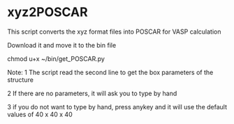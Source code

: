 # xyz2POSCAR
This script converts the xyz format files into POSCAR for VASP calculation

Download it and move it to the bin file 

chmod u+x ~/bin/get_POSCAR.py 

Note: 
1 The script read the second line to get the box parameters of the structure

2 If there are no parameters, it will ask you to type by hand 

3 if you do not want to type by hand, press anykey and it will use the default values of 40 x 40 x 40


